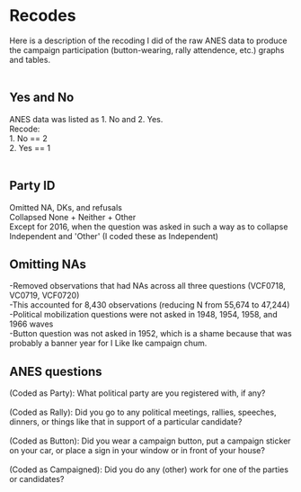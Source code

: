 <h1>
Recodes
</h1>
Here is a description of the recoding I did of the raw ANES data to produce the campaign participation (button-wearing, rally attendence, etc.) graphs and tables.
<br>
<br>
<h2> Yes and No </h2>
ANES data was listed as 1. No and 2. Yes. <br>
Recode:<br>
1. No == 2<br>
2. Yes == 1<br>
<br>
<h2> Party ID </h2>
Omitted NA, DKs, and refusals <br>
Collapsed None + Neither + Other <br>
Except for 2016, when the question was asked in such a way as to collapse Independent and 'Other' (I coded these as Independent)<br>

<h2> Omitting NAs </h2>
-Removed observations that had NAs across all three questions (VCF0718, VC0719, VCF0720)<br>
-This accounted for 8,430 observations (reducing N from 55,674 to 47,244)<br>
-Political mobilization questions were not asked in 1948, 1954, 1958, and 1966 waves<br>
-Button question was not asked in 1952, which is a shame because that was probably a banner year for I Like Ike campaign chum.<br>

<h2> ANES questions </h2>
(Coded as Party): What political party are you registered with, if any?<br>
<br>
(Coded as Rally): Did you go to any political meetings, rallies, speeches, dinners, or things like
that in support of a particular candidate?<br>
<br>
(Coded as Button): Did you wear a campaign button, put a campaign sticker on your car, or
place a sign in your window or in front of your house?<br>
<br>
(Coded as Campaigned): Did you do any (other) work for one of the parties or candidates?<br>
